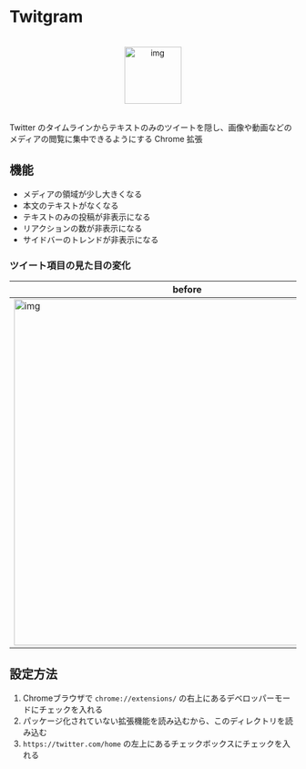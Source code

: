 # Twitgram

<div align="center">
<br /><img width="100" alt="img" src="https://user-images.githubusercontent.com/5090244/101270111-34d84c00-37b9-11eb-81a5-d7d7612b2f9d.png"><br /><br />
</div>

Twitter のタイムラインからテキストのみのツイートを隠し、画像や動画などのメディアの閲覧に集中できるようにする Chrome 拡張

## 機能

 - メディアの領域が少し大きくなる
 - 本文のテキストがなくなる
 - テキストのみの投稿が非表示になる
 - リアクションの数が非表示になる
 - サイドバーのトレンドが非表示になる

### ツイート項目の見た目の変化

|before|after|
|---|---|
|<img width="608" alt="img" src="https://user-images.githubusercontent.com/5090244/101270294-065b7080-37bb-11eb-8471-b59156a3a50e.png">|<img width="607" alt="img" src="https://user-images.githubusercontent.com/5090244/101270296-0bb8bb00-37bb-11eb-86a9-22778b736b67.png">|


## 設定方法

1. Chromeブラウザで `chrome://extensions/` の右上にあるデベロッパーモードにチェックを入れる
2. パッケージ化されていない拡張機能を読み込むから、このディレクトリを読み込む
3. `https://twitter.com/home` の左上にあるチェックボックスにチェックを入れる
